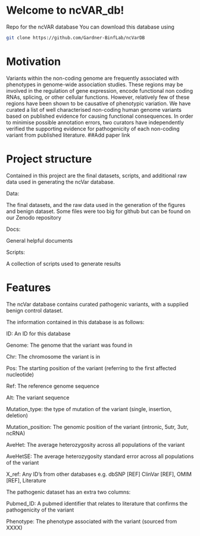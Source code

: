 # Welcome to ncVAR_db!
Repo for the ncVAR database
You can download this database using 
```bash
git clone https://github.com/Gardner-BinfLab/ncVarDB
```


# Motivation 
Variants within the non-coding genome  are frequently associated with phenotypes in genome-wide association studies. These regions may be involved in the regulation of gene expression, encode functional non coding RNAs, splicing, or other cellular functions. However, relatively few of these regions have been shown to be  causative of phenotypic variation. We have curated a list of well characterised non-coding human genome variants based on published evidence for causing functional consequences. In order to minimise possible annotation errors, two curators have independently verified the supporting evidence for pathogenicity of each non-coding variant from published literature. 
##Add paper link

# Project structure
Contained in this project are the final datasets, scripts, and additional raw data used in generating the ncVar database.

Data:

The final datasets, and the raw data used in the generation of the figures and benign dataset. Some files were too big for github but can be found on our Zenodo repository


Docs:

General helpful documents


Scripts: 

A collection of scripts used to generate results 


# Features
The ncVar database contains curated pathogenic variants, with a supplied benign control dataset.

The information contained in this database is as follows:

ID: An ID for this database 

Genome: The genome that the variant was found in 

Chr: The chromosome the variant is in 

Pos: The starting position of the variant (referring to the first affected nucleotide) 

Ref: The reference genome sequence

Alt: The variant sequence

Mutation_type: the type of mutation of the variant (single, insertion, deletion)

Mutation_position: The genomic position of the variant (intronic, 5utr, 3utr, ncRNA)

AveHet: The average heterozygosity across all populations of the variant 

AveHetSE: The average heterozygosity standard error across all populations of the variant

X_ref: Any ID’s from other databases e.g. dbSNP [REF] ClinVar [REF], OMIM [REF], Literature

The pathogenic dataset has an extra two columns:

Pubmed_ID: A pubmed identifier that relates to literature that confirms the pathogenicity of the variant

Phenotype: The phenotype associated with the variant (sourced from XXXX)



